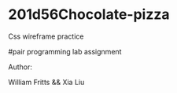 # 201d56Chocolate-pizza

Css wireframe practice

#pair programming lab assignment

Author:

William Fritts && Xia Liu